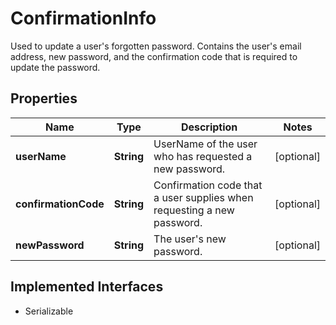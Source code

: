 

# ConfirmationInfo

Used to update a user's forgotten password. Contains the user's email address, new password, and the confirmation code   that is required to update the password.

## Properties

| Name | Type | Description | Notes |
|------------ | ------------- | ------------- | -------------|
|**userName** | **String** | UserName of the user who has requested a new password. |  [optional] |
|**confirmationCode** | **String** | Confirmation code that a user supplies when requesting a new password. |  [optional] |
|**newPassword** | **String** | The user&#39;s new password. |  [optional] |


## Implemented Interfaces

* Serializable


